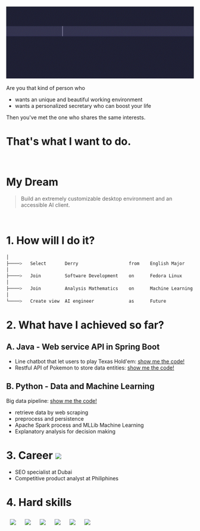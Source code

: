 ![greeting](greeting.gif)

Are you that kind of person who
- wants an unique and beautiful working environment
- wants a personalized secretary who can boost your life

Then you've met the one who shares the same interests.

# **That's what I want to do.**

<br>

# My Dream

> Build an extremely customizable desktop environment and an accessible AI client.
<br>

# 1. How will I do it?

```bash
│
├────>   Select       Derry                   from    English Major
│
├────>   Join         Software Development    on      Fedora Linux
│
├────>   Join         Analysis Mathematics    on      Machine Learning
│
└────>   Create view  AI engineer             as      Future
```

# 2. What have I achieved so far?

## A. Java - Web service API in Spring Boot

- Line chatbot that let users to play Texas Hold'em: [show me the code!](https://github.com/derrykid/Poker-Line-Bot) 
- Restful API of Pokemon to store data entities: [show me the code!](https://github.com/derrykid/Pokemon-RestAPI)


## B. Python - Data and Machine Learning 

Big data pipeline: [show me the code!](https://github.com/derrykid/atu.donegal-bda-module)
- retrieve data by web scraping
- preprocess and persistence
- Apache Spark process and MLLib Machine Learning
- Explanatory analysis for decision making

# 3. Career <a href="https://www.linkedin.com/in/derry-yeh/"><img src="https://www.vectorlogo.zone/logos/linkedin/linkedin-icon.svg" width="30"/></a>

- SEO specialist at Dubai
- Competitive product analyst at Philiphines

# 4. Hard skills

<img src="https://www.vectorlogo.zone/logos/java/java-icon.svg" width="50" style="padding:10px;"/>
<img src="https://www.vectorlogo.zone/logos/python/python-icon.svg" width="50" style="padding:10px;"/>
<img src="https://www.vectorlogo.zone/logos/springio/springio-icon.svg" width="50" style="padding:10px;"/>
<img src="https://www.vectorlogo.zone/logos/getfedora/getfedora-icon.svg" width="50" style="padding:10px;"/>
<img src="https://www.vectorlogo.zone/logos/docker/docker-official.svg" width="50" style="padding:10px;"/>
<img src="https://www.vectorlogo.zone/logos/git-scm/git-scm-icon.svg" width="50" style="padding:10px;"/>
